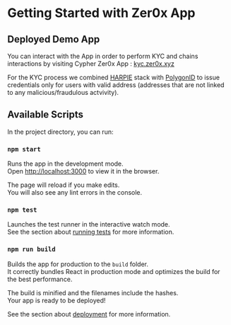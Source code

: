 # Getting Started with Zer0x App

## Deployed Demo App  

You can interact with the App in order to perform KYC and chains interactions by visiting 
Cypher Zer0x App : [kyc.zer0x.xyz](https://kyc.zer0x.xyz/)  

For the KYC process we combined [HARPIE](https://harpie.io/) stack with [PolygonID](https://polygonid.com/) to issue credentials only for users with valid address (addresses that are not linked to any malicious/fraudulous actvivity).  

## Available Scripts

In the project directory, you can run:

### `npm start`

Runs the app in the development mode.\
Open [http://localhost:3000](http://localhost:3000) to view it in the browser.

The page will reload if you make edits.\
You will also see any lint errors in the console.

### `npm test`

Launches the test runner in the interactive watch mode.\
See the section about [running tests](https://facebook.github.io/create-react-app/docs/running-tests) for more information.

### `npm run build`

Builds the app for production to the `build` folder.\
It correctly bundles React in production mode and optimizes the build for the best performance.

The build is minified and the filenames include the hashes.\
Your app is ready to be deployed!

See the section about [deployment](https://facebook.github.io/create-react-app/docs/deployment) for more information.